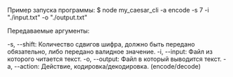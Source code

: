 Пример запуска программы:
$ node my_caesar_cli -a encode -s 7 -i "./input.txt" -o "./output.txt"

Передаваемые аргументы:

-s, --shift: Количество сдвигов шифра, должно быть передано обязательно, либо передано валидное значение.
-i, --input: Файл из которого читается текст.
-o, --output: Файл в который выводится текст.
-a, --action: Действие, кодировка/декодировка. (encode/decode)
